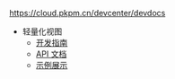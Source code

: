 https://cloud.pkpm.cn/devcenter/devdocs
- 轻量化视图
	- [开发指南](https://cloud.pkpm.cn/devcenter/help/development-guide/docs/upload-model/docs/development-guide/) 
	- [API 文档](https://cloud.pkpm.cn/devcenter/help/js-api/docs/demo-api/docs/demo-api/) 
	- [示例展示](https://cloud.pkpm.cn/playground/obv?sampleID=selectBuild) 
